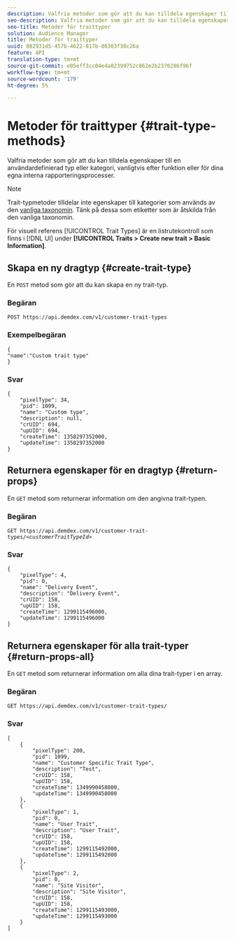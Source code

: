 ```yaml
---
description: Valfria metoder som gör att du kan tilldela egenskaper till en användardefinierad typ eller kategori, vanligtvis efter funktion eller för dina egna interna rapporteringsprocesser.
seo-description: Valfria metoder som gör att du kan tilldela egenskaper till en användardefinierad typ eller kategori, vanligtvis efter funktion eller för dina egna interna rapporteringsprocesser.
seo-title: Metoder för traittyper
solution: Audience Manager
title: Metoder för traittyper
uuid: 082931d5-457b-4622-817b-86303f38c26a
feature: API
translation-type: tm+mt
source-git-commit: e05eff3cc04e4a82399752c862e2b2370286f96f
workflow-type: tm+mt
source-wordcount: '179'
ht-degree: 5%

---
```



# Metoder för traittyper {#trait-type-methods}

Valfria metoder som gör att du kan tilldela egenskaper till en användardefinierad typ eller kategori, vanligtvis efter funktion eller för dina egna interna rapporteringsprocesser.

<!-- c_rest_api_trait_types_intro.xml -->

>[!NOTE]
>
>Trait-typmetoder tilldelar inte egenskaper till kategorier som används av den [vanliga taxonomin](../../api/rest-api-main/aam-api-taxonomy.md#taxonomic-api-methods). Tänk på dessa som etiketter som är åtskilda från den vanliga taxonomin.

För visuell referens [!UICONTROL Trait Types] är en listrutekontroll som finns i [!DNL UI] under **[!UICONTROL Traits > Create new trait > Basic Information]**.

## Skapa en ny dragtyp {#create-trait-type}

En `POST` metod som gör att du kan skapa en ny trait-typ.

<!-- r_rest_api_create_trait_type.xml -->

### Begäran

`POST https://api.demdex.com/v1/customer-trait-types`

### Exempelbegäran

```
{
"name":"Custom trait type"
}
```

### Svar

```
{
    "pixelType": 34,
    "pid": 1099,
    "name": "Custom type",
    "description": null,
    "crUID": 694,
    "upUID": 694,
    "createTime": 1358297352000,
    "updateTime": 1358297352000
}
```

## Returnera egenskaper för en dragtyp {#return-props}

En `GET` metod som returnerar information om den angivna trait-typen.

<!-- r_rest_api_get_trait_type.xml -->

### Begäran

`GET https://api.demdex.com/v1/customer-trait-types/`*`<customerTraitTypeId>`*

### Svar

```
{
    "pixelType": 4,
    "pid": 0,
    "name": "Delivery Event",
    "description": "Delivery Event",
    "crUID": 158,
    "upUID": 158,
    "createTime": 1299115496000,
    "updateTime": 1299115496000
}
```

## Returnera egenskaper för alla trait-typer {#return-props-all}

En `GET` metod som returnerar information om alla dina trait-typer i en array.

<!-- r_rest_api_get_trait_types.xml -->

### Begäran

`GET https://api.demdex.com/v1/customer-trait-types/`

### Svar

```
[
    {
        "pixelType": 200,
        "pid": 1099,
        "name": "Customer Specific Trait Type",
        "description": "Test",
        "crUID": 158,
        "upUID": 158,
        "createTime": 1349990458000,
        "updateTime": 1349990458000
    },
    {
        "pixelType": 1,
        "pid": 0,
        "name": "User Trait",
        "description": "User Trait",
        "crUID": 158,
        "upUID": 158,
        "createTime": 1299115492000,
        "updateTime": 1299115492000
    },
    {
        "pixelType": 2,
        "pid": 0,
        "name": "Site Visitor",
        "description": "Site Visitor",
        "crUID": 158,
        "upUID": 158,
        "createTime": 1299115493000,
        "updateTime": 1299115493000
    }
]
```
